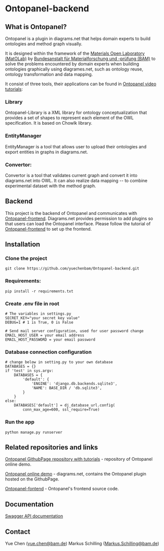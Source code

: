 # Ontopanel-backend

## What is Ontopanel?

Ontopanel is a plugin in diagrams.net that helps domain experts to build ontologies and method graph visually.

It is designed within the framework of the [Materials Open Laboratory (MatOLab)](https://github.com/Mat-O-Lab) by [Bundesanstalt für Materialforschung und -prüfung (BAM)](https://www.bam.de/Navigation/DE/Home/home.html) to solve the problems encountered by domain experts when building ontologies graphically using diagrames.net, such as ontology reuse, ontology transformation and data mapping.

It consist of three tools, their applications can be found in [Ontopanel video tutorials](https://github.com/yuechenbam/yuechenbam.github.io):

### Library

Ontopanel-Library is a XML library for ontology conceptualization that provides a set of shapes to represent each element of the OWL specification. It is based on Chowlk library.

### EntityManager

EntityManager is a tool that allows user to upload their ontologies and export entities in graphs in diagrams.net.

### Convertor:

Convertor is a tool that validates current graph and convert it into diagrams.net into OWL. It can also realize data mapping -- to combine experimental dataset with the method graph.

## Backend

This project is the backend of Ontopanel and communicates with [Ontopanel-frontend](). Diagrams.net provides permission to add plugins so that users can load the Ontopanel interface. Please follow the tutorial of [Ontopanel-frontend]() to set up the frontend.

## Installation

### Clone the project

```
git clone https://github.com/yuechenbam/Ontopanel-backend.git
```

### Requirements:

```
pip install -r requirements.txt
```

### Create .env file in root

```
# The variables in settings.py
SECRET_KEY="your secret key value"
DEBUG=1 # 1 is True, 0 is False

# Send mail server configuration, used for user password change
EMAIL_HOST_USER = your email address
EMAIL_HOST_PASSWORD = your email password
```

### Database connection configuration

```
# change below in setting.py to your own database
DATABASES = {}
if 'test' in sys.argv:
    DATABASES = {
        'default': {
            'ENGINE': 'django.db.backends.sqlite3',
            'NAME': BASE_DIR / 'db.sqlite3',
        }
    }
else:
    DATABASES['default'] = dj_database_url.config(
        conn_max_age=600, ssl_require=True)
```

### Run the app

```
python manage.py runserver
```

## Related repositories and links

[Ontopanel GithubPage repository with tutorials](https://github.com/yuechenbam/yuechenbam.github.io) - repository of Ontopanel online demo.

[Ontopanel online demo](https://yuechenbam.github.io/src/main/webapp/index.html) - diagrams.net, contains the Ontopanel plugin hosted on the GithubPage.

[Ontopanel-fontend]() - Ontopanel's frontend source code.

## Documentation

[Swagger API documentation](https://ontopanel.herokuapp.com/swagger)

## Contact

Yue Chen (yue.chen@bam.de)
Markus Schilling (Markus.Schilling@bam.de)
